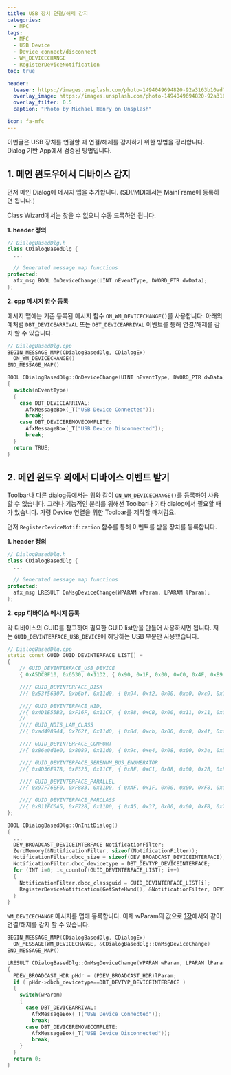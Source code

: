 ```yaml
---
title: USB 장치 연결/해제 감지
categories: 
  - MFC
tags: 
  - MFC
  - USB Device
  - Device connect/disconnect
  - WM_DEVICECHANGE
  - RegisterDeviceNotification
toc: true

header:
  teaser: https://images.unsplash.com/photo-1494049694820-92a3163b10ad?ixlib=rb-1.2.1&ixid=eyJhcHBfaWQiOjEyMDd9&auto=format&fit=crop&w=1322&q=80
  overlay_image: https://images.unsplash.com/photo-1494049694820-92a3163b10ad?ixlib=rb-1.2.1&ixid=eyJhcHBfaWQiOjEyMDd9&auto=format&fit=crop&w=1322&q=80
  overlay_filter: 0.5
  caption: "Photo by Michael Henry on Unsplash"

icon: fa-mfc
---
```


이번글은 USB 장치를 연결할 때 연결/해제를 감지하기 위한 방법을 정리합니다.
Dialog 기반 App에서 검증된 방법입니다.

## 1. 메인 윈도우에서 디바이스 감지

먼저 메인 Dialog에 메시지 맵을 추가합니다.
(SDI/MDI에서는 MainFrame에 등록하면 됩니다.)

Class Wizard에서는 찾을 수 없으니 수동 드록하면 됩니다.


**1. header 정의**

```cpp
// DialogBasedDlg.h
class CDialogBasedDlg {
  ...

  // Generated message map functions
protected:
  afx_msg BOOL OnDeviceChange(UINT nEventType, DWORD_PTR dwData);
};
```


**2. cpp 메시지 함수 등록**

메시지 맵에는 기존 등록된 메시지 함수 `ON_WM_DEVICECHANGE()`를 사용합니다.
아래의 예처럼 `DBT_DEVICEARRIVAL` 또는 `DBT_DEVICEARRIVAL` 이벤트를 통해 연결/해제를 감지 할 수 있습니다.

```cpp
// DialogBasedDlg.cpp
BEGIN_MESSAGE_MAP(CDialogBasedDlg, CDialogEx)
  ON_WM_DEVICECHANGE()
END_MESSAGE_MAP()

BOOL CDialogBasedDlg::OnDeviceChange(UINT nEventType, DWORD_PTR dwData)
{
  switch(nEventType)
  {
    case DBT_DEVICEARRIVAL:
      AfxMessageBox(_T("USB Device Connected"));
      break;
    case DBT_DEVICEREMOVECOMPLETE:
      AfxMessageBox(_T("USB Device Disconnected"));
      break;
  }
  return TRUE;
}
```

## 2. 메인 윈도우 외에서 디바이스 이벤트 받기

Toolbar나 다른 dialog등에서는 위와 같이 `ON_WM_DEVICECHANGE()`를 등록하여 사용할 수 없습니다. 그러나 기능적인 분리를 위해선 Toolbar나 기타 dialog에서 필요할 때가 있습니다.
가령 Device 연결을 위한 Toolbar를 제작할 때처럼요.

먼저 `RegisterDeviceNotification` 함수를 통해 이벤트를 받을 장치를 등록합니다.

**1. header 정의**

```cpp
// DialogBasedDlg.h
class CDialogBasedDlg {
  ...

  // Generated message map functions
protected:
  afx_msg LRESULT OnMsgDeviceChange(WPARAM wParam, LPARAM lParam);
};
```

**2. cpp 디바이스 메시지 등록**

각 디바이스의 GUID를 참고하여 필요한 GUID list만을 만들어 사용하시면 됩니다.
저는 `GUID_DEVINTERFACE_USB_DEVICE`에 해당하는 USB 부분만 사용했습니다.

```cpp
// DialogBasedDlg.cpp
static const GUID GUID_DEVINTERFACE_LIST[] =
{
    // GUID_DEVINTERFACE_USB_DEVICE
    { 0xA5DCBF10, 0x6530, 0x11D2, { 0x90, 0x1F, 0x00, 0xC0, 0x4F, 0xB9, 0x51, 0xED } },

    //// GUID_DEVINTERFACE_DISK
    //{ 0x53f56307, 0xb6bf, 0x11d0, { 0x94, 0xf2, 0x00, 0xa0, 0xc9, 0x1e, 0xfb, //0x8b } },

    //// GUID_DEVINTERFACE_HID,
    //{ 0x4D1E55B2, 0xF16F, 0x11CF, { 0x88, 0xCB, 0x00, 0x11, 0x11, 0x00, 0x00, //0x30 } },
    //         
    //// GUID_NDIS_LAN_CLASS
    //{ 0xad498944, 0x762f, 0x11d0, { 0x8d, 0xcb, 0x00, 0xc0, 0x4f, 0xc3, 0x35, //0x8c } }

    //// GUID_DEVINTERFACE_COMPORT
    //{ 0x86e0d1e0, 0x8089, 0x11d0, { 0x9c, 0xe4, 0x08, 0x00, 0x3e, 0x30, 0x1f, //0x73 } },

    //// GUID_DEVINTERFACE_SERENUM_BUS_ENUMERATOR
    //{ 0x4D36E978, 0xE325, 0x11CE, { 0xBF, 0xC1, 0x08, 0x00, 0x2B, 0xE1, 0x03, //0x18 } },

    //// GUID_DEVINTERFACE_PARALLEL
    //{ 0x97F76EF0, 0xF883, 0x11D0, { 0xAF, 0x1F, 0x00, 0x00, 0xF8, 0x00, 0x84, //0x5C } },

    //// GUID_DEVINTERFACE_PARCLASS
    //{ 0x811FC6A5, 0xF728, 0x11D0, { 0xA5, 0x37, 0x00, 0x00, 0xF8, 0x75, 0x3E, 0xD1 } }
};

BOOL CDialogBasedDlg::OnInitDialog()
{
  ...
  DEV_BROADCAST_DEVICEINTERFACE NotificationFilter;
  ZeroMemory(&NotificationFilter, sizeof(NotificationFilter));
  NotificationFilter.dbcc_size = sizeof(DEV_BROADCAST_DEVICEINTERFACE);
  NotificationFilter.dbcc_devicetype = DBT_DEVTYP_DEVICEINTERFACE;
  for (INT i=0; i<_countof(GUID_DEVINTERFACE_LIST); i++)
  {
    NotificationFilter.dbcc_classguid = GUID_DEVINTERFACE_LIST[i];
    RegisterDeviceNotification(GetSafeHwnd(), &NotificationFilter, DEVICE_NOTIFY_WINDOW_HANDLE);
  }
}
```

`WM_DEVICECHANGE` 메시지를 맵에 등록합니다. 이제 wParam의 값으로 [1장](#1-메인-윈도우에서-디바이스-감지)에서와 같이 연결/해제를 감지 할 수 있습니다.

```cpp
BEGIN_MESSAGE_MAP(CDialogBasedDlg, CDialogEx)
  ON_MESSAGE(WM_DEVICECHANGE, &CDialogBasedDlg::OnMsgDeviceChange)
END_MESSAGE_MAP()

LRESULT CDialogBasedDlg::OnMsgDeviceChange(WPARAM wParam, LPARAM lParam)
{
  PDEV_BROADCAST_HDR pHdr = (PDEV_BROADCAST_HDR)lParam;
  if ( pHdr->dbch_devicetype==DBT_DEVTYP_DEVICEINTERFACE )
  {
    switch(wParam)
    {
      case DBT_DEVICEARRIVAL:
        AfxMessageBox(_T("USB Device Connected"));
        break;
      case DBT_DEVICEREMOVECOMPLETE:
        AfxMessageBox(_T("USB Device Disconnected"));
        break;
    }
  }
  return 0;
}
```
